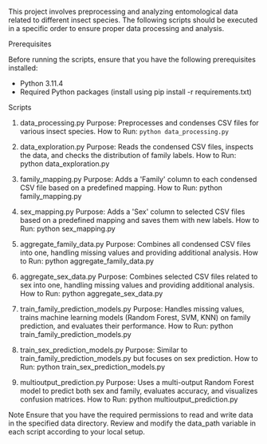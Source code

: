This project involves preprocessing and analyzing entomological data related to different insect species. The following scripts should be executed in a specific order to ensure proper data processing and analysis.

Prerequisites

Before running the scripts, ensure that you have the following prerequisites installed:

- Python 3.11.4
- Required Python packages (install using pip install -r requirements.txt)

Scripts
1. data_processing.py
   Purpose: Preprocesses and condenses CSV files for various insect species.
   How to Run:
   ```python data_processing.py```

3. data_exploration.py
   Purpose: Reads the condensed CSV files, inspects the data, and checks the distribution of family labels.
   How to Run: python data_exploration.py

4. family_mapping.py
   Purpose: Adds a 'Family' column to each condensed CSV file based on a predefined mapping.
   How to Run: python family_mapping.py

5. sex_mapping.py
   Purpose: Adds a 'Sex' column to selected CSV files based on a predefined mapping and saves them with new labels.
   How to Run: python sex_mapping.py

6. aggregate_family_data.py
   Purpose: Combines all condensed CSV files into one, handling missing values and providing additional analysis.
   How to Run: python aggregate_family_data.py

7. aggregate_sex_data.py
   Purpose: Combines selected CSV files related to sex into one, handling missing values and providing additional analysis.
   How to Run: python aggregate_sex_data.py

8. train_family_prediction_models.py
   Purpose: Handles missing values, trains machine learning models (Random Forest, SVM, KNN) on family prediction, and evaluates their performance.
   How to Run: python train_family_prediction_models.py

9. train_sex_prediction_models.py
   Purpose: Similar to train_family_prediction_models.py but focuses on sex prediction.
   How to Run: python train_sex_prediction_models.py

10. multioutput_prediction.py
   Purpose: Uses a multi-output Random Forest model to predict both sex and family, evaluates accuracy, and visualizes confusion matrices.
   How to Run: python multioutput_prediction.py

Note
Ensure that you have the required permissions to read and write data in the specified data directory.
Review and modify the data_path variable in each script according to your local setup.
